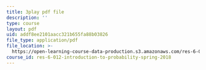 ```yaml
---
title: 3play pdf file
description: ''
type: course
layout: pdf
uid: addf8ee2101aacc321b655fa88b03826
file_type: application/pdf
file_location: >-
  https://open-learning-course-data-production.s3.amazonaws.com/res-6-012-introduction-to-probability-spring-2018/addf8ee2101aacc321b655fa88b03826_PaI-oaOBHKU.pdf
course_id: res-6-012-introduction-to-probability-spring-2018
---
```

